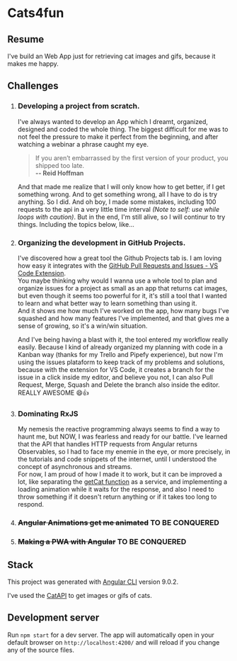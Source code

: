 # Cats4fun

## Resume

I've build an Web App just for retrieving cat images and gifs, because it makes me happy.

## Challenges

1. ### Developing a project from scratch.
    I've always wanted to develop an App which I dreamt, organized, designed and coded the whole thing. The biggest difficult for me was to not feel the pressure to make it perfect from the beginning, and after watching a webinar a phrase caught my eye.

    > If you aren’t embarrassed by the first version of your product, you shipped too late.  
    > **-- Reid Hoffman**
    
    And that made me realize that I will only know how to get better, if I get something wrong. And to get something wrong, all I have to do is try anything. So I did. And oh boy, I made some mistakes, including 100 requests to the api in a very little time interval *(Note to self: use while loops with caution)*. But in the end, I'm still alive, so I will continur to try things. Including the topics below, like...

1. ### Organizing the development in GitHub Projects.
    I've discovered how a great tool the Github Projects tab is. I am loving how easy it integrates with the [GitHub Pull Requests and Issues - VS Code Extension](https://marketplace.visualstudio.com/items?itemName=GitHub.vscode-pull-request-github).  
    You maybe thinking why would I wanna use a whole tool to plan and organize issues for a project as small as an app that returns cat images, but even though it seems too powerful for it, it's still a tool that I wanted to learn and what better way to learn something than using it.  
    And it shows me how much I've worked on the app, how many bugs I've squashed and how many features I've implemented, and that gives me a sense of growing, so it's a win/win situation.

    And I've being having a blast with it, the tool entered my workflow really easily. Because I kind of already organized my planning with code in a Kanban way (thanks for my Trello and Pipefy experience), but now I'm using the issues plataform to keep track of my problems and solutions, because with the extension for VS Code, it creates a branch for the issue in a click inside my editor, and believe you not, I can also Pull Request, Merge, Squash and Delete the branch also inside the editor. REALLY AWESOME 😄👍

1. ### Dominating RxJS
    My nemesis the reactive programming always seems to find a way to haunt me, but NOW, I was fearless and ready for our battle. I've learned that the API that handles HTTP requests from Angular returns Observables, so I had to face my enemie in the eye, or more precisely, in the tutorials and code snippets of the internet, until I understood the concept of asynchronous and streams.  
    For now, I am proud of how I made it to work, but it can be improved a lot, like separating the [getCat function](src\app\components\cat-forms\cat-forms.component.ts) as a service, and implementing a loading animation while it waits for the response, and also I need to throw something if it doesn't return anything or if it takes too long to respond.

1. ### ~~Angular Animations get me animated~~ **TO BE CONQUERED**
1. ### ~~Making a PWA with Angular~~ **TO BE CONQUERED**

## Stack

This project was generated with [Angular CLI](https://github.com/angular/angular-cli) version 9.0.2.

I've used the [CatAPI](https://thecatapi.com/) to get images or gifs of cats.

## Development server

Run `npm start` for a dev server. The app will automatically open in your default browser on `http://localhost:4200/` and will reload if you change any of the source files.
